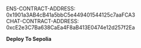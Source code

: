 ENS-CONTRACT-ADDRESS: 0x1901a3AB4cB41a5bbC5e449401544125c7aaFCA3 <br>
CHAT-CONTRACT-ADDRESS: 0xcE2e3C7Ba638CaEa4F8aB413E0474e12d257f2Ea

**Deploy To Sepolia**